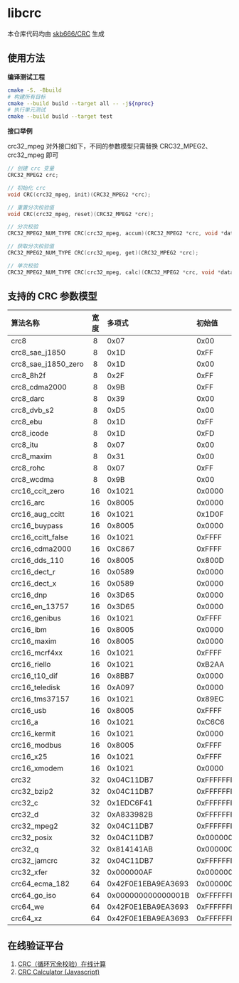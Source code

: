 # libcrc

本仓库代码均由 [skb666/CRC](https://github.com/skb666/CRC) 生成

## 使用方法

**编译测试工程**

```bash
cmake -S. -Bbuild
# 构建所有目标
cmake --build build --target all -- -j${nproc}
# 执行单元测试
cmake --build build --target test
```

**接口举例**

crc32_mpeg 对外接口如下，不同的参数模型只需替换 CRC32_MPEG2、crc32_mpeg 即可

```c
// 创建 crc 变量
CRC32_MPEG2 crc;

// 初始化 crc
void CRC(crc32_mpeg, init)(CRC32_MPEG2 *crc);

// 重置分次校验值
void CRC(crc32_mpeg, reset)(CRC32_MPEG2 *crc);

// 分次校验
CRC32_MPEG2_NUM_TYPE CRC(crc32_mpeg, accum)(CRC32_MPEG2 *crc, void *data, size_t length);

// 获取分次校验值
CRC32_MPEG2_NUM_TYPE CRC(crc32_mpeg, get)(CRC32_MPEG2 *crc);

// 单次校验
CRC32_MPEG2_NUM_TYPE CRC(crc32_mpeg, calc)(CRC32_MPEG2 *crc, void *data, size_t length);
```

## 支持的 CRC 参数模型

| 算法名称            | 宽度  | 多项式             | 初始值             | 结果异或值         | 输入反转 | 输出反转 |
| :------------------ | :---: | :----------------- | :----------------- | :----------------- | -------: | -------: |
| crc8                |   8   | 0x07               | 0x00               | 0x00               |    False |    False |
| crc8_sae_j1850      |   8   | 0x1D               | 0xFF               | 0xFF               |    False |    False |
| crc8_sae_j1850_zero |   8   | 0x1D               | 0x00               | 0x00               |    False |    False |
| crc8_8h2f           |   8   | 0x2F               | 0xFF               | 0xFF               |    False |    False |
| crc8_cdma2000       |   8   | 0x9B               | 0xFF               | 0x00               |    False |    False |
| crc8_darc           |   8   | 0x39               | 0x00               | 0x00               |     True |     True |
| crc8_dvb_s2         |   8   | 0xD5               | 0x00               | 0x00               |    False |    False |
| crc8_ebu            |   8   | 0x1D               | 0xFF               | 0x00               |     True |     True |
| crc8_icode          |   8   | 0x1D               | 0xFD               | 0x00               |    False |    False |
| crc8_itu            |   8   | 0x07               | 0x00               | 0x55               |    False |    False |
| crc8_maxim          |   8   | 0x31               | 0x00               | 0x00               |     True |     True |
| crc8_rohc           |   8   | 0x07               | 0xFF               | 0x00               |     True |     True |
| crc8_wcdma          |   8   | 0x9B               | 0x00               | 0x00               |     True |     True |
| crc16_ccit_zero     |  16   | 0x1021             | 0x0000             | 0x0000             |    False |    False |
| crc16_arc           |  16   | 0x8005             | 0x0000             | 0x0000             |     True |     True |
| crc16_aug_ccitt     |  16   | 0x1021             | 0x1D0F             | 0x0000             |    False |    False |
| crc16_buypass       |  16   | 0x8005             | 0x0000             | 0x0000             |    False |    False |
| crc16_ccitt_false   |  16   | 0x1021             | 0xFFFF             | 0x0000             |    False |    False |
| crc16_cdma2000      |  16   | 0xC867             | 0xFFFF             | 0x0000             |    False |    False |
| crc16_dds_110       |  16   | 0x8005             | 0x800D             | 0x0000             |    False |    False |
| crc16_dect_r        |  16   | 0x0589             | 0x0000             | 0x0001             |    False |    False |
| crc16_dect_x        |  16   | 0x0589             | 0x0000             | 0x0000             |    False |    False |
| crc16_dnp           |  16   | 0x3D65             | 0x0000             | 0xFFFF             |     True |     True |
| crc16_en_13757      |  16   | 0x3D65             | 0x0000             | 0xFFFF             |    False |    False |
| crc16_genibus       |  16   | 0x1021             | 0xFFFF             | 0xFFFF             |    False |    False |
| crc16_ibm           |  16   | 0x8005             | 0x0000             | 0x0000             |     True |     True |
| crc16_maxim         |  16   | 0x8005             | 0x0000             | 0xFFFF             |     True |     True |
| crc16_mcrf4xx       |  16   | 0x1021             | 0xFFFF             | 0x0000             |     True |     True |
| crc16_riello        |  16   | 0x1021             | 0xB2AA             | 0x0000             |     True |     True |
| crc16_t10_dif       |  16   | 0x8BB7             | 0x0000             | 0x0000             |    False |    False |
| crc16_teledisk      |  16   | 0xA097             | 0x0000             | 0x0000             |    False |    False |
| crc16_tms37157      |  16   | 0x1021             | 0x89EC             | 0x0000             |     True |     True |
| crc16_usb           |  16   | 0x8005             | 0xFFFF             | 0xFFFF             |     True |     True |
| crc16_a             |  16   | 0x1021             | 0xC6C6             | 0x0000             |     True |     True |
| crc16_kermit        |  16   | 0x1021             | 0x0000             | 0x0000             |     True |     True |
| crc16_modbus        |  16   | 0x8005             | 0xFFFF             | 0x0000             |     True |     True |
| crc16_x25           |  16   | 0x1021             | 0xFFFF             | 0xFFFF             |     True |     True |
| crc16_xmodem        |  16   | 0x1021             | 0x0000             | 0x0000             |    False |    False |
| crc32               |  32   | 0x04C11DB7         | 0xFFFFFFFF         | 0xFFFFFFFF         |     True |     True |
| crc32_bzip2         |  32   | 0x04C11DB7         | 0xFFFFFFFF         | 0xFFFFFFFF         |    False |    False |
| crc32_c             |  32   | 0x1EDC6F41         | 0xFFFFFFFF         | 0xFFFFFFFF         |     True |     True |
| crc32_d             |  32   | 0xA833982B         | 0xFFFFFFFF         | 0xFFFFFFFF         |     True |     True |
| crc32_mpeg2         |  32   | 0x04C11DB7         | 0xFFFFFFFF         | 0x00000000         |    False |    False |
| crc32_posix         |  32   | 0x04C11DB7         | 0x00000000         | 0xFFFFFFFF         |    False |    False |
| crc32_q             |  32   | 0x814141AB         | 0x00000000         | 0x00000000         |    False |    False |
| crc32_jamcrc        |  32   | 0x04C11DB7         | 0xFFFFFFFF         | 0x00000000         |     True |     True |
| crc32_xfer          |  32   | 0x000000AF         | 0x00000000         | 0x00000000         |    False |    False |
| crc64_ecma_182      |  64   | 0x42F0E1EBA9EA3693 | 0x0000000000000000 | 0x0000000000000000 |    False |    False |
| crc64_go_iso        |  64   | 0x000000000000001B | 0xFFFFFFFFFFFFFFFF | 0xFFFFFFFFFFFFFFFF |     True |     True |
| crc64_we            |  64   | 0x42F0E1EBA9EA3693 | 0xFFFFFFFFFFFFFFFF | 0xFFFFFFFFFFFFFFFF |    False |    False |
| crc64_xz            |  64   | 0x42F0E1EBA9EA3693 | 0xFFFFFFFFFFFFFFFF | 0xFFFFFFFFFFFFFFFF |     True |     True |

## 在线验证平台

1. [CRC（循环冗余校验）在线计算](http://www.ip33.com/crc.html)
2. [CRC Calculator (Javascript)](http://www.sunshine2k.de/coding/javascript/crc/crc_js.html)
